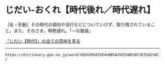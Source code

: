 # じだい‐おくれ【時代後れ／時代遅れ】

［名・形動］その時代の傾向や流行などについていけず、取り残されていること。また、そのさま。時勢遅れ。「―な服装」

[「じだい【時代】」の全ての意味を見る](https://dictionary.goo.ne.jp/word/%E6%99%82%E4%BB%A3/#jn-97360)

---
`https://dictionary.goo.ne.jp/word/%E6%99%82%E4%BB%A3%E5%BE%8C%E3%82%8C/`